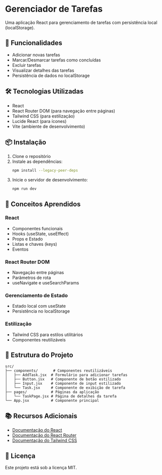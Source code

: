 # Gerenciador de Tarefas

Uma aplicação React para gerenciamento de tarefas com persistência local (localStorage).

## 🚀 Funcionalidades

- Adicionar novas tarefas
- Marcar/Desmarcar tarefas como concluídas
- Excluir tarefas
- Visualizar detalhes das tarefas
- Persistência de dados no localStorage

## 🛠️ Tecnologias Utilizadas

- React
- React Router DOM (para navegação entre páginas)
- Tailwind CSS (para estilização)
- Lucide React (para ícones)
- Vite (ambiente de desenvolvimento)

## 📦 Instalação

1. Clone o repositório
2. Instale as dependências:
   ```bash
   npm install --legacy-peer-deps
   ```
3. Inicie o servidor de desenvolvimento:
   ```bash
   npm run dev
   ```

## 🎯 Conceitos Aprendidos

### React
- Componentes funcionais
- Hooks (useState, useEffect)
- Props e Estado
- Listas e chaves (keys)
- Eventos

### React Router DOM
- Navegação entre páginas
- Parâmetros de rota
- useNavigate e useSearchParams

### Gerenciamento de Estado
- Estado local com useState
- Persistência no localStorage

### Estilização
- Tailwind CSS para estilos utilitários
- Componentes reutilizáveis

## 📝 Estrutura do Projeto

```
src/
├── components/       # Componentes reutilizáveis
│   ├── AddTask.jsx  # Formulário para adicionar tarefas
│   ├── Button.jsx   # Componente de botão estilizado
│   ├── Input.jsx    # Componente de input estilizado
│   └── Task.jsx     # Componente de exibição de tarefa
├── pages/           # Páginas da aplicação
│   └── TaskPage.jsx # Página de detalhes da tarefa
└── App.jsx          # Componente principal
```

## 📚 Recursos Adicionais

- [Documentação do React](https://reactjs.org/)
- [Documentação do React Router](https://reactrouter.com/)
- [Documentação do Tailwind CSS](https://tailwindcss.com/)

## 📄 Licença

Este projeto está sob a licença MIT.
